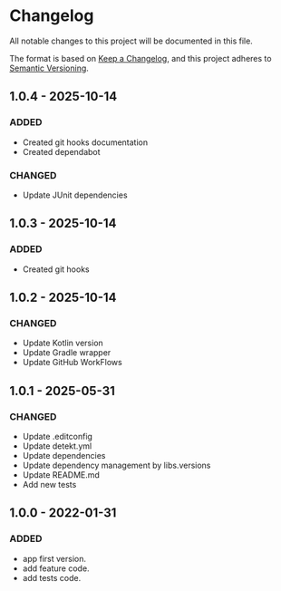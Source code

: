 # Changelog

All notable changes to this project will be documented in this file.

The format is based on [Keep a Changelog](https://keepachangelog.com/en/1.0.0/), and this project adheres
to [Semantic Versioning](https://semver.org/spec/v2.0.0.html).

## 1.0.4 - 2025-10-14

### ADDED

- Created git hooks documentation
- Created dependabot

### CHANGED

- Update JUnit dependencies

## 1.0.3 - 2025-10-14

### ADDED

- Created git hooks

## 1.0.2 - 2025-10-14

### CHANGED

- Update Kotlin version
- Update Gradle wrapper
- Update GitHub WorkFlows

## 1.0.1 - 2025-05-31

### CHANGED

- Update .editconfig
- Update detekt.yml
- Update dependencies
- Update dependency management by libs.versions
- Update README.md
- Add new tests

## 1.0.0 - 2022-01-31

### ADDED

- app first version.
- add feature code.
- add tests code.
